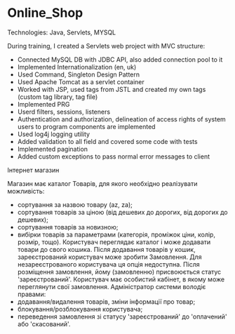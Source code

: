 # Online_Shop
Technologies: Java, Servlets, MYSQL

During training, I created a Servlets web project with MVC structure:
* Connected MySQL DB with JDBC API, also added connection pool to it
* Implemented Internationalization (en, uk)
* Used Command, Singleton Design Pattern
* Used Apache Tomcat as a servlet container
* Worked with JSP, used tags from JSTL and created my own tags (custom tag library, tag file)
* Implemented PRG
* Userd filters, sessions, listeners
* Authentication and authorization, delineation of access rights of system users to program components are implemented
* Used log4j logging utility
* Added validation to all field and covered some code with tests
* Implemented pagination
* Added custom exceptions to pass normal error messages to client

Інтернет магазин

Магазин має каталог Товарів, для якого необхідно реалізувати можливість:
- сортування за назвою товару (az, za);
- сортування товарів за ціною (від дешевих до дорогих, від дорогих до дешевих);
- сортування товарів за новизною;
- вибірки товарів за параметрами (категорія, проміжок ціни, колір, розмір, тощо).
Користувач переглядає каталог і може додавати товари до свого кошика. Після додавання товарів у кошик, зареєстрований користувач може зробити Замовлення. Для незареєстрованого користувача ця опція недоступна. Після розміщення замовлення, йому (замовленню) присвоюється статус 'зареєстрований'.
Користувач має особистий кабінет, в якому може переглянути свої замовлення.
Адміністратор системи володіє правами:
- додавання/видалення товарів, зміни інформації про товар;
- блокування/розблокування користувача;
- переведення замовлення зі статусу 'зареєстрований' до 'оплачений' або 'скасований'.
